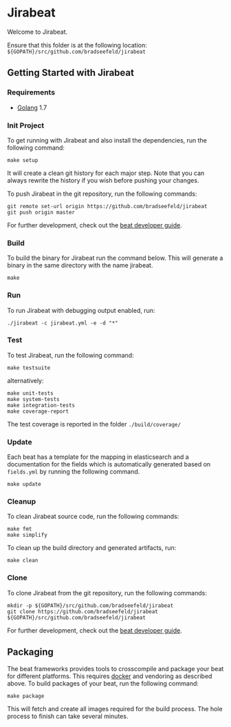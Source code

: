 # Jirabeat

Welcome to Jirabeat.

Ensure that this folder is at the following location:
`${GOPATH}/src/github.com/bradseefeld/jirabeat`

## Getting Started with Jirabeat

### Requirements

* [Golang](https://golang.org/dl/) 1.7

### Init Project
To get running with Jirabeat and also install the
dependencies, run the following command:

```
make setup
```

It will create a clean git history for each major step. Note that you can always rewrite the history if you wish before pushing your changes.

To push Jirabeat in the git repository, run the following commands:

```
git remote set-url origin https://github.com/bradseefeld/jirabeat
git push origin master
```

For further development, check out the [beat developer guide](https://www.elastic.co/guide/en/beats/libbeat/current/new-beat.html).

### Build

To build the binary for Jirabeat run the command below. This will generate a binary
in the same directory with the name jirabeat.

```
make
```


### Run

To run Jirabeat with debugging output enabled, run:

```
./jirabeat -c jirabeat.yml -e -d "*"
```


### Test

To test Jirabeat, run the following command:

```
make testsuite
```

alternatively:
```
make unit-tests
make system-tests
make integration-tests
make coverage-report
```

The test coverage is reported in the folder `./build/coverage/`

### Update

Each beat has a template for the mapping in elasticsearch and a documentation for the fields
which is automatically generated based on `fields.yml` by running the following command.

```
make update
```


### Cleanup

To clean  Jirabeat source code, run the following commands:

```
make fmt
make simplify
```

To clean up the build directory and generated artifacts, run:

```
make clean
```


### Clone

To clone Jirabeat from the git repository, run the following commands:

```
mkdir -p ${GOPATH}/src/github.com/bradseefeld/jirabeat
git clone https://github.com/bradseefeld/jirabeat ${GOPATH}/src/github.com/bradseefeld/jirabeat
```


For further development, check out the [beat developer guide](https://www.elastic.co/guide/en/beats/libbeat/current/new-beat.html).


## Packaging

The beat frameworks provides tools to crosscompile and package your beat for different platforms. This requires [docker](https://www.docker.com/) and vendoring as described above. To build packages of your beat, run the following command:

```
make package
```

This will fetch and create all images required for the build process. The hole process to finish can take several minutes.
